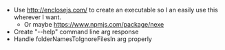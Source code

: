  - Use http://enclosejs.com/ to create an executable so I an easily use this wherever I want.
   - Or maybe https://www.npmjs.com/package/nexe
 - Create "--help" command line arg response
 - Handle folderNamesToIgnoreFilesIn arg properly